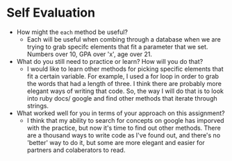 # Self Evaluation

- How might the `each` method be useful?
    - Each will be useful when combing through a database when we are trying to grab specifc elements that fit a parameter that we set. Numbers over 10, GPA over 'x', age over 21. 
- What do you still need to practice or learn? How will you do that?
    - I would like to learn other methods for picking specific elements that fit a certain variable. For example, I used a for loop in order to grab the words that had a length of three. I think there are probably more elegant ways of writing that code. So, the way I will do that is to look into ruby docs/ google and find other methods that iterate through strings.
- What worked well for you in terms of your approach on this
assignment?
    - I think that my ability to search for concepts on google has imporved with the practice, but now it's time to find out other methods. There are a thousand ways to write code as I've found out, and there's no 'better' way to do it, but some are more elegant and easier for partners and colaberators to read. 